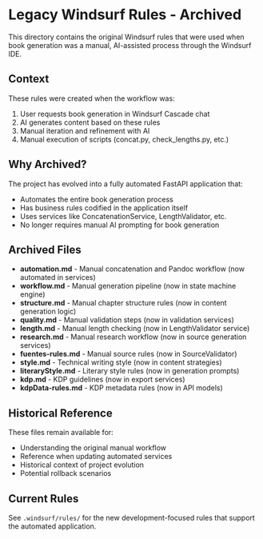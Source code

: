 # Legacy Windsurf Rules - Archived

This directory contains the original Windsurf rules that were used when book generation was a manual, AI-assisted process through the Windsurf IDE.

## Context

These rules were created when the workflow was:
1. User requests book generation in Windsurf Cascade chat
2. AI generates content based on these rules
3. Manual iteration and refinement with AI
4. Manual execution of scripts (concat.py, check_lengths.py, etc.)

## Why Archived?

The project has evolved into a fully automated FastAPI application that:
- Automates the entire book generation process
- Has business rules codified in the application itself
- Uses services like ConcatenationService, LengthValidator, etc.
- No longer requires manual AI prompting for book generation

## Archived Files

- **automation.md** - Manual concatenation and Pandoc workflow (now automated in services)
- **workflow.md** - Manual generation pipeline (now in state machine engine)
- **structure.md** - Manual chapter structure rules (now in content generation logic)
- **quality.md** - Manual validation steps (now in validation services)
- **length.md** - Manual length checking (now in LengthValidator service)
- **research.md** - Manual research workflow (now in source generation services)
- **fuentes-rules.md** - Manual source rules (now in SourceValidator)
- **style.md** - Technical writing style (now in content strategies)
- **literaryStyle.md** - Literary style rules (now in generation prompts)
- **kdp.md** - KDP guidelines (now in export services)
- **kdpData-rules.md** - KDP metadata rules (now in API models)

## Historical Reference

These files remain available for:
- Understanding the original manual workflow
- Reference when updating automated services
- Historical context of project evolution
- Potential rollback scenarios

## Current Rules

See `.windsurf/rules/` for the new development-focused rules that support the automated application.
